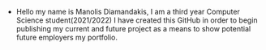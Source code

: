 - Hello my name is Manolis Diamandakis, I am a third year Computer Science student(2021/2022) 
I have created this GitHub in order to begin publishing my current and future project as a means to show
potential future employers my portfolio. 
